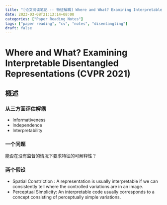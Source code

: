 ```yaml
---
title: "[论文阅读笔记 -- 特征解耦] Where and What? Examining Interpretable DR (CVPR 2021)"
date: 2023-03-08T21:13:14+08:00
categories: ["Paper Reading Notes"]
tags: ["paper reading", "cv", "notes", "disentangling"]
draft: false
---
```


# Where and What? Examining Interpretable Disentangled Representations (CVPR 2021)

## 概述

### 从三方面评估解耦
+ Informativeness
+ Independence
+ Interpretability

### 一个问题

能否在没有监督的情况下要求特征的可解释性？  

### 两个假设
+ Spatial Constriction : A representation is usually interpretable if we can consistently tell where the controlled variations are in an image.
+ Perceptual Simplicity: An interpretable code usually corresponds to a concept consisting of perceptually simple variations.
